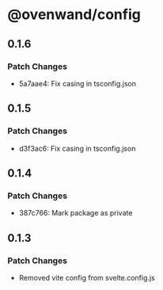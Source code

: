 # @ovenwand/config

## 0.1.6

### Patch Changes

- 5a7aae4: Fix casing in tsconfig.json

## 0.1.5

### Patch Changes

- d3f3ac6: Fix casing in tsconfig.json

## 0.1.4

### Patch Changes

- 387c766: Mark package as private

## 0.1.3

### Patch Changes

- Removed vite config from svelte.config.js
